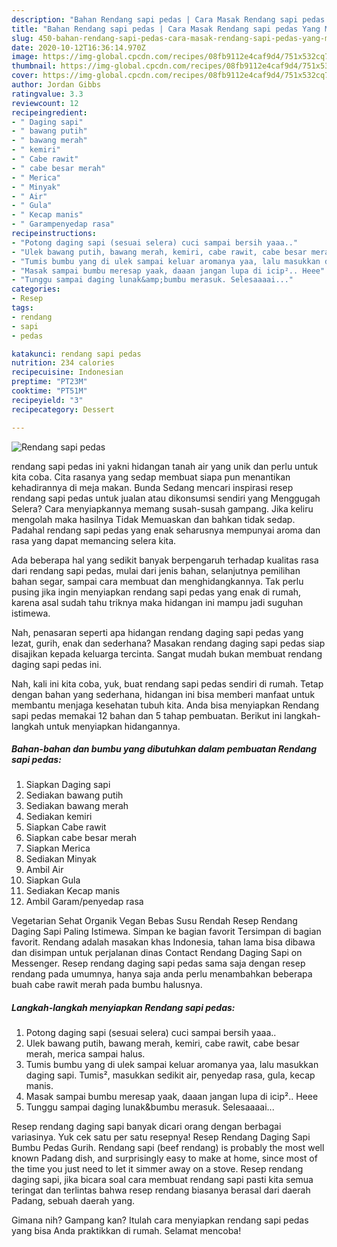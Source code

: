```yaml
---
description: "Bahan Rendang sapi pedas | Cara Masak Rendang sapi pedas Yang Menggugah Selera"
title: "Bahan Rendang sapi pedas | Cara Masak Rendang sapi pedas Yang Menggugah Selera"
slug: 450-bahan-rendang-sapi-pedas-cara-masak-rendang-sapi-pedas-yang-menggugah-selera
date: 2020-10-12T16:36:14.970Z
image: https://img-global.cpcdn.com/recipes/08fb9112e4caf9d4/751x532cq70/rendang-sapi-pedas-foto-resep-utama.jpg
thumbnail: https://img-global.cpcdn.com/recipes/08fb9112e4caf9d4/751x532cq70/rendang-sapi-pedas-foto-resep-utama.jpg
cover: https://img-global.cpcdn.com/recipes/08fb9112e4caf9d4/751x532cq70/rendang-sapi-pedas-foto-resep-utama.jpg
author: Jordan Gibbs
ratingvalue: 3.3
reviewcount: 12
recipeingredient:
- " Daging sapi"
- " bawang putih"
- " bawang merah"
- " kemiri"
- " Cabe rawit"
- " cabe besar merah"
- " Merica"
- " Minyak"
- " Air"
- " Gula"
- " Kecap manis"
- " Garampenyedap rasa"
recipeinstructions:
- "Potong daging sapi (sesuai selera) cuci sampai bersih yaaa.."
- "Ulek bawang putih, bawang merah, kemiri, cabe rawit, cabe besar merah, merica sampai halus."
- "Tumis bumbu yang di ulek sampai keluar aromanya yaa, lalu masukkan daging sapi. Tumis², masukkan sedikit air, penyedap rasa, gula, kecap manis."
- "Masak sampai bumbu meresap yaak, daaan jangan lupa di icip².. Heee"
- "Tunggu sampai daging lunak&amp;bumbu merasuk. Selesaaaai..."
categories:
- Resep
tags:
- rendang
- sapi
- pedas

katakunci: rendang sapi pedas 
nutrition: 234 calories
recipecuisine: Indonesian
preptime: "PT23M"
cooktime: "PT51M"
recipeyield: "3"
recipecategory: Dessert

---
```



![Rendang sapi pedas](https://img-global.cpcdn.com/recipes/08fb9112e4caf9d4/751x532cq70/rendang-sapi-pedas-foto-resep-utama.jpg)


rendang sapi pedas ini yakni hidangan tanah air yang unik dan perlu untuk kita coba. Cita rasanya yang sedap membuat siapa pun menantikan kehadirannya di meja makan.
Bunda Sedang mencari inspirasi resep rendang sapi pedas untuk jualan atau dikonsumsi sendiri yang Menggugah Selera? Cara menyiapkannya memang susah-susah gampang. Jika keliru mengolah maka hasilnya Tidak Memuaskan dan bahkan tidak sedap. Padahal rendang sapi pedas yang enak seharusnya mempunyai aroma dan rasa yang dapat memancing selera kita.

Ada beberapa hal yang sedikit banyak berpengaruh terhadap kualitas rasa dari rendang sapi pedas, mulai dari jenis bahan, selanjutnya pemilihan bahan segar, sampai cara membuat dan menghidangkannya. Tak perlu pusing jika ingin menyiapkan rendang sapi pedas yang enak di rumah, karena asal sudah tahu triknya maka hidangan ini mampu jadi suguhan istimewa.

Nah, penasaran seperti apa hidangan rendang daging sapi pedas yang lezat, gurih, enak dan sederhana? Masakan rendang daging sapi pedas siap disajikan kepada keluarga tercinta. Sangat mudah bukan membuat rendang daging sapi pedas ini.


Nah, kali ini kita coba, yuk, buat rendang sapi pedas sendiri di rumah. Tetap dengan bahan yang sederhana, hidangan ini bisa memberi manfaat untuk membantu menjaga kesehatan tubuh kita. Anda bisa menyiapkan Rendang sapi pedas memakai 12 bahan dan 5 tahap pembuatan. Berikut ini langkah-langkah untuk menyiapkan hidangannya.

<!--inarticleads1-->

##### Bahan-bahan dan bumbu yang dibutuhkan dalam pembuatan Rendang sapi pedas:

1. Siapkan  Daging sapi
1. Sediakan  bawang putih
1. Sediakan  bawang merah
1. Sediakan  kemiri
1. Siapkan  Cabe rawit
1. Siapkan  cabe besar merah
1. Siapkan  Merica
1. Sediakan  Minyak
1. Ambil  Air
1. Siapkan  Gula
1. Sediakan  Kecap manis
1. Ambil  Garam/penyedap rasa


Vegetarian Sehat Organik Vegan Bebas Susu Rendah Resep Rendang Daging Sapi Paling Istimewa. Simpan ke bagian favorit Tersimpan di bagian favorit. Rendang adalah masakan khas Indonesia, tahan lama bisa dibawa dan disimpan untuk perjalanan dinas Contact Rendang Daging Sapi on Messenger. Resep rendang daging sapi pedas sama saja dengan resep rendang pada umumnya, hanya saja anda perlu menambahkan beberapa buah cabe rawit merah pada bumbu halusnya. 

<!--inarticleads2-->

##### Langkah-langkah menyiapkan Rendang sapi pedas:

1. Potong daging sapi (sesuai selera) cuci sampai bersih yaaa..
1. Ulek bawang putih, bawang merah, kemiri, cabe rawit, cabe besar merah, merica sampai halus.
1. Tumis bumbu yang di ulek sampai keluar aromanya yaa, lalu masukkan daging sapi. Tumis², masukkan sedikit air, penyedap rasa, gula, kecap manis.
1. Masak sampai bumbu meresap yaak, daaan jangan lupa di icip².. Heee
1. Tunggu sampai daging lunak&amp;bumbu merasuk. Selesaaaai...


Resep rendang daging sapi banyak dicari orang dengan berbagai variasinya. Yuk cek satu per satu resepnya! Resep Rendang Daging Sapi Bumbu Pedas Gurih. Rendang sapi (beef rendang) is probably the most well known Padang dish, and surprisingly easy to make at home, since most of the time you just need to let it simmer away on a stove. Resep rendang daging sapi, jika bicara soal cara membuat rendang sapi pasti kita semua teringat dan terlintas bahwa resep rendang biasanya berasal dari daerah Padang, sebuah daerah yang. 

Gimana nih? Gampang kan? Itulah cara menyiapkan rendang sapi pedas yang bisa Anda praktikkan di rumah. Selamat mencoba!
